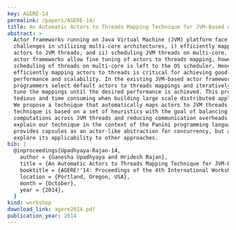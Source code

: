 ```yaml
---
key: AGERE-14
permalink: /papers/AGERE-14/
title: An Automatic Actors to Threads Mapping Technique for JVM-Based Actor Frameworks
abstract: >
  Actor frameworks running on Java Virtual Machine (JVM) platform face two main
  challenges in utilizing multi-core architectures, i) efficiently mapping
  actors to JVM threads, and ii) scheduling JVM threads on multi-core. JVM-based
  actor frameworks allow fine tuning of actors to threads mapping, however
  scheduling of threads on multi-core is left to the OS scheduler. Hence,
  efficiently mapping actors to threads is critical for achieving good
  performance and scalability. In the existing JVM-based actor frameworks,
  programmers select default actors to threads mappings and iteratively fine
  tune the mappings until the desired performance is achieved. This process is
  tedious and time consuming when building large scale distributed applications.
  We propose a technique that automatically maps actors to JVM threads. Our
  technique is based on a set of heuristics with the goal of balancing actors
  computations across JVM threads and reducing communication overheads. We
  explain our technique in the context of the Panini programming language, which
  provides capsules as an actor-like abstraction for concurrency, but also
  explore its applicability to other approaches.
bib: |
  @inproceedings{Upadhyaya-Rajan-14,
    author = {Ganesha Upadhyaya and Hridesh Rajan},
    title = {An Automatic Actors to Threads Mapping Technique for JVM-Based Actor Frameworks},
    booktitle = {AGERE!'14: Proceedings of the 4th International Workshop on Programming based on Actors Agents & Decentralized Control},
    location = {Portland, Oregon, USA},
    month = {October},
    year = {2014},
  }
kind: workshop
download_link: agere2014.pdf
publication_year: 2014
---
```

